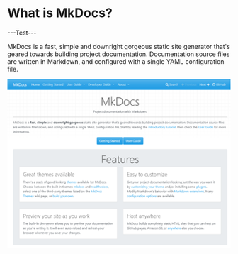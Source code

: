 # What is MkDocs?

---Test---


MkDocs is a fast, simple and downright gorgeous static site generator that's geared towards building project documentation. Documentation source files are written in Markdown, and configured with a single YAML configuration file.

![Image](img/home.png "Home")